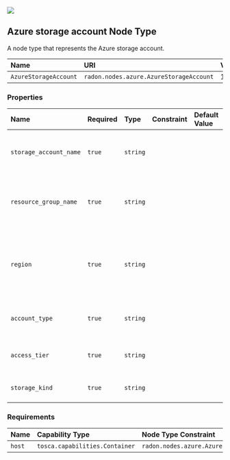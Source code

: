 ![](https://img.shields.io/badge/Status:-DEVELOPMENT-red)

## Azure storage account Node Type

A node type that represents the Azure storage account.

| Name | URI | Version | Derived From |
|:---- |:--- |:------- |:------------ |
| `AzureStorageAccount` | `radon.nodes.azure.AzureStorageAccount` | 1.0.0 | `tosca.nodes.SoftwareComponent` |

### Properties

| Name | Required | Type | Constraint | Default Value | Description |
|:---- |:-------- |:---- |:---------- |:------------- |:----------- |
| `storage_account_name` | `true` | `string` |   |   | The name of the new Azure storage account |
| `resource_group_name` | `true` | `string` |   |   | The name of the existing Azure resource group |
| `region` | `true` | `string` |   |   | The identifier for Azure region in which resources are/will be deployed |
| `account_type` | `true` | `string` |   |   | The type of Azure storage account |
| `access_tier` | `true` | `string` |   |   | The access tier for this storage account |
| `storage_kind` | `true` | `string` |   |   | The kind of Azure storage |

### Requirements

| Name | Capability Type | Node Type Constraint | Relationship Type | Occurrences |
|:---- |:--------------- |:-------------------- |:----------------- |:------------|
| `host` | `tosca.capabilities.Container` | `radon.nodes.azure.AzurePlatform` | `tosca.relationships.HostedOn` | [1, 1] |
